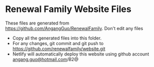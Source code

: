 # Renewal Family Website Files

These files are generated from https://github.com/AngangGuo/RenewalFamily. Don't edit any files

* Copy all the generated files into this folder.
* For any changes, git commit and git push to https://github.com/renewalfamily/website.git 
* Netlify will automatically deploy this website using github account angang.guo@hotmail.com/B2@